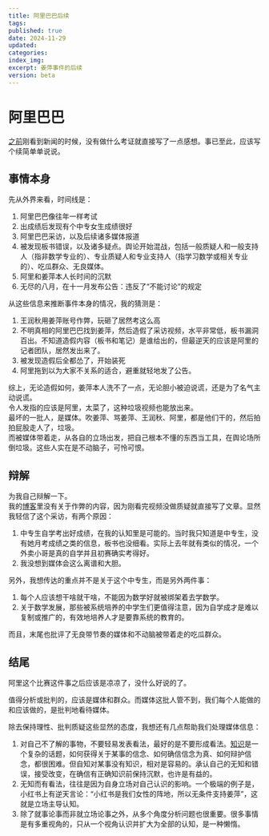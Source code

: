 ```yaml
---
title: 阿里巴巴后续
tags:
published: true
date: 2024-11-29
updated:
categories:
index_img:
excerpt: 姜萍事件的后续
version: beta
---
```


# 阿里巴巴

[之前](/hexo/essays/alibaba)刚看到新闻的时候，没有做什么考证就直接写了一点感想。事已至此，应该写个续简单单说说。

## 事情本身

先从外界来看，时间线是：

1. 阿里巴巴像往年一样考试
2. 出成绩后发现有个中专女生成绩很好
3. 阿里巴巴采访，以及后续诸多媒体报道
4. 被发现板书错误，以及诸多疑点。舆论开始混战，包括一般质疑人和一般支持人（指非数学专业的）、专业质疑人和专业支持人（指学习数学或相关专业的）、吃瓜群众、无良媒体。
5. 阿里和姜萍本人长时间的沉默
6. 无尽的八月，在十一月发布公告：违反了“不能讨论”的规定

从这些信息来推断事件本身的情况，我的猜测是：

1. 王润秋用姜萍账号作弊，玩砸了居然考这么高
2. 不明真相的阿里巴巴找到姜萍，然后造假了采访视频，水平非常低，板书漏洞百出。不知道造假内容（板书和笔记）是谁给出的，但最逆天的应该是阿里的记者团队，居然发出来了。
3. 被发现造假后全都怂了，开始装死
4. 阿里拖到以为大家不关系的适合，避重就轻地发了公告。

综上，无论造假如何，姜萍本人洗不了一点，无论胆小被迫说谎，还是为了名气主动说谎。  
令人发指的应该是阿里，太菜了，这种垃圾视频也能放出来。  
最坏的一批人，是媒体。吹姜萍、骂姜萍、王润秋、阿里，都是他们干的，然后拍拍屁股走人了，垃圾。  
而被媒体带着走，从各自的立场出发，把自己根本不懂的东西当工具，在舆论场所倒垃圾。这些人实在是不动脑子，可怜可恨。

## 辩解

为我自己辩解一下。  
我的[博客](/hexo/essays/alibaba)里没有关于作弊的内容，因为刚看完视频没做质疑就直接写了文章。显然我轻信了这个采访，有两个原因：

1. 中专生自学考出好成绩，在我的认知里是可能的。当时我只知道是中专生，没有她月考成绩之类的信息，板书也没细看。实际上去年就有类似的情况，一个外卖小哥是真的自学并且初赛确实考得好。
2. 我没想到媒体会这么离谱和大胆。

另外，我想传达的重点并不是关于这个中专生，而是另外两件事：

1. 每个人应该想干啥就干啥，不能因为数学好就被绑架着去学数学。
2. 关于数学发展，那些被系统培养的中学生们更值得注意，因为自学成才是难以复制或推广的，有效地培养人才是要靠系统的教育的。

而且，末尾也批评了无良带节奏的媒体和不动脑被带着走的吃瓜群众。

## 结尾

阿里这个比赛这件事之后应该是凉凉了，没什么好说的了。

值得分析或批判的，应该是媒体和群众。而媒体这批人管不到，我们每个人能做的和应该做的，是批判地看待媒体。

除去保持理性、批判质疑这些显然的态度，我想还有几点帮助我们处理媒体信息：

1. 对自己不了解的事物，不要轻易发表看法，最好的是不要形成看法。[知识](/hexo/essays/knowledge)是一个复杂的话题，如何获得关于某事的信念、如何确信信念为真、如何辩护信念，都很困难。但自知对某事没有知识，相对是容易的。承认自己的无知和错误，接受改变，在确信有正确知识前保持沉默，也许是有益的。
2. 无知而有看法，往往是因为自身立场对自己认识的影响。一个极端的例子是，小红书上有逆天言论：“小红书是我们女性的阵地，所以无条件支持姜萍”，这就是立场主导认知。
3. 除了就事论事而非就立场论事之外，从多个角度分析问题也很重要。很多事情是有多重视角的，只从一个视角认识并扩大为全部的认知，是一种懒惰。
